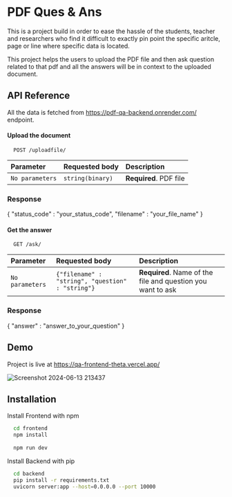 
# PDF Ques & Ans

This is a project build in order to ease the hassle of the students, teacher and researchers who find it difficult to exactly pin point the specific aritcle, page or line where specific data is located.

This project helps the users to upload the PDF file and then ask question related to that pdf and all the answers will be in context to the uploaded document.




## API Reference

All the data is fetched from https://pdf-qa-backend.onrender.com/ endpoint.

#### Upload the document

```http
  POST /uploadfile/
```

| Parameter | Requested body     | Description                |    
| :-------- | :------- | :------------------------- |
| `No parameters` | `string(binary)` | **Required**. PDF file |

### Response
{
    "status_code" : "your_status_code",
    "filename" : "your_file_name"
}


#### Get the answer

```http
  GET /ask/
```

| Parameter | Requested body     | Description                       |
| :-------- | :------- | :-------------------------------- |
| `No parameters`      | `{"filename" : "string", "question" : "string"}` | **Required**. Name of the file and question you want to ask |

### Response
{
    "answer" : "answer_to_your_question"
}


## Demo

Project is live at https://qa-frontend-theta.vercel.app/

![Screenshot 2024-06-13 213437](https://github.com/Codey001/qa_frontend/assets/97532891/41a24eef-deda-40e1-9f8b-9fd6acea14f4)



## Installation

Install Frontend with npm

```bash
  cd frontend
  npm install 
  
  npm run dev
```


Install Backend with pip

```bash
  cd backend
  pip install -r requirements.txt
  uvicorn server:app --host=0.0.0.0 --port 10000
```

    
